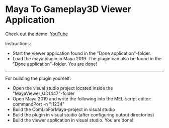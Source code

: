 # Maya To Gameplay3D Viewer Application

Check out the demo: [YouTube](https://www.youtube.com/watch?v=bhIRgmu04xg)

Instructions:

- Start the viewer application found in the "Done application"-folder.
- Load the maya plugin in Maya 2019. The plugin can also be found in the "Done application"-folder.
You are done!

--------

For building the plugin yourself:

- Open the visual studio project located inside the "MayaViewer_UD1447"-folder
- Open Maya 2019 and write the following into the MEL-script editor: commandPort -n ":1234"
- Build the ComLibForMaya-project in visual studio
- Build the plugin in visual studio (after configuring output directories)
- Build the viewer application in visual studio.
You are done!
